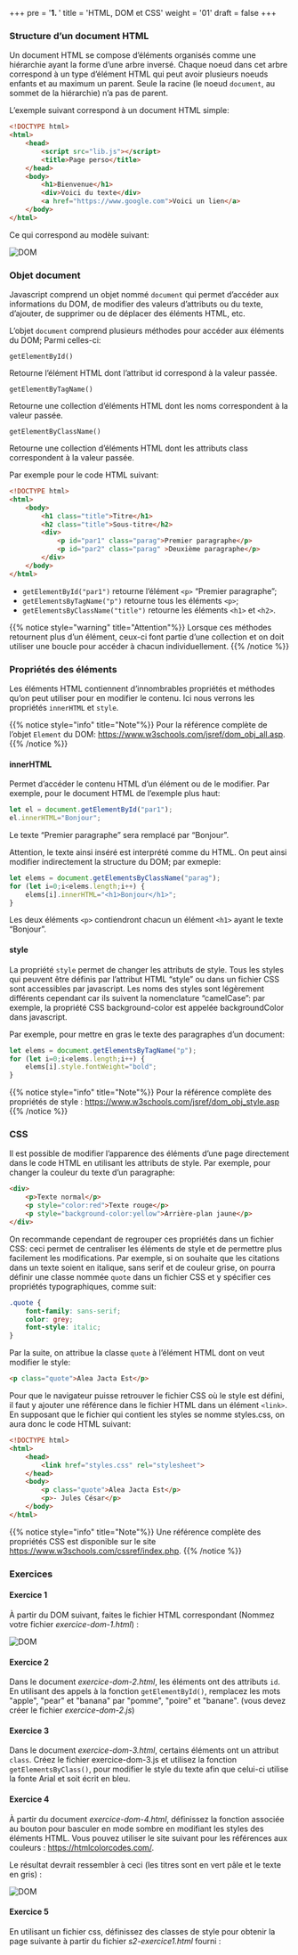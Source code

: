 +++
pre = '<b>1. </b>'
title = 'HTML, DOM et CSS'
weight = '01'
draft = false
+++

### Structure d’un document HTML
Un document HTML se compose d’éléments organisés comme une hiérarchie ayant la forme d’une arbre inversé. Chaque noeud dans cet arbre correspond à un type d’élément HTML qui peut avoir plusieurs noeuds enfants et au maximum un parent. Seule la racine (le noeud `document`, au sommet de la hiérarchie) n’a pas de parent.

L’exemple suivant correspond à un document HTML simple:

```html
<!DOCTYPE html>
<html>
    <head>
        <script src="lib.js"></script>
        <title>Page perso</title>
    </head>
    <body>
        <h1>Bienvenue</h1>
        <div>Voici du texte</div>
        <a href="https://www.google.com">Voici un lien</a>
    </body>
</html>
```

Ce qui correspond au modèle suivant:

![DOM](/images/010-dom.svg)


### Objet document
Javascript comprend un objet nommé `document` qui permet d’accéder aux informations du DOM, de modifier des valeurs d’attributs ou du texte, d’ajouter, de supprimer ou de déplacer des éléments HTML, etc.

L’objet `document` comprend plusieurs méthodes pour accéder aux éléments du DOM; Parmi celles-ci:

`getElementById()`

Retourne l’élément HTML dont l’attribut id correspond à la valeur passée.

`getElementByTagName()`

Retourne une collection d’éléments HTML dont les noms correspondent à la valeur passée.

`getElementByClassName()`

Retourne une collection d’éléments HTML dont les attributs class correspondent à la valeur passée.

Par exemple pour le code HTML suivant:

```html
<!DOCTYPE html>
<html>
    <body>
        <h1 class="title">Titre</h1>
        <h2 class="title">Sous-titre</h2>
        <div>
            <p id="par1" class="parag">Premier paragraphe</p>
            <p id="par2" class="parag" >Deuxième paragraphe</p>
        </div>
    </body>
</html>
```

+ `getElementById("par1")` retourne l’élément `<p>` “Premier paragraphe”;
+ `getElementsByTagName("p")` retourne tous les éléments `<p>`;
+ `getElementsByClassName("title")` retourne les éléments `<h1>` et `<h2>`.

{{% notice style="warning" title="Attention"%}}
Lorsque ces méthodes retournent plus d’un élément, ceux-ci font partie d’une collection et on doit utiliser une boucle pour accéder à chacun individuellement.
{{% /notice %}}


### Propriétés des éléments
Les éléments HTML contiennent d’innombrables propriétés et méthodes qu’on peut utiliser pour en modifier le contenu. Ici nous verrons les propriétés `innerHTML` et `style`.

{{% notice style="info" title="Note"%}}
Pour la référence complète de l’objet `Element` du DOM: https://www.w3schools.com/jsref/dom_obj_all.asp.
{{% /notice %}}


#### innerHTML

Permet d’accéder le contenu HTML d’un élément ou de le modifier. Par exemple, pour le document HTML de l’exemple plus haut:

```js
let el = document.getElementById("par1");
el.innerHTML="Bonjour";
```

Le texte “Premier paragraphe” sera remplacé par “Bonjour”.

Attention, le texte ainsi inséré est interprété comme du HTML. On peut ainsi modifier indirectement la structure du DOM; par exmeple:

```js
let elems = document.getElementsByClassName("parag");
for (let i=0;i<elems.length;i++) {
    elems[i].innerHTML="<h1>Bonjour</h1>";
}
```

Les deux éléments `<p>` contiendront chacun un élément `<h1>` ayant le texte “Bonjour”.

#### style

La propriété `style` permet de changer les attributs de style. Tous les styles qui peuvent être définis par l’attribut HTML “style” ou dans un fichier CSS sont accessibles par javascript. Les noms des styles sont légèrement différents cependant car ils suivent la nomenclature “camelCase”: par exemple, la propriété CSS background-color est appelée backgroundColor dans javascript.

Par exemple, pour mettre en gras le texte des paragraphes d’un document:

```js
let elems = document.getElementsByTagName("p");
for (let i=0;i<elems.length;i++) {
    elems[i].style.fontWeight="bold";
}
```

{{% notice style="info" title="Note"%}}
Pour la référence complète des propriétés de style : https://www.w3schools.com/jsref/dom_obj_style.asp
{{% /notice %}}

### CSS

Il est possible de modifier l’apparence des éléments d’une page directement dans le code HTML en utilisant les attributs de style. Par exemple, pour changer la couleur du texte d’un paragraphe:

```html
<div>
    <p>Texte normal</p>
    <p style="color:red">Texte rouge</p>
    <p style="background-color:yellow">Arrière-plan jaune</p>
</div>
```

On recommande cependant de regrouper ces propriétés dans un fichier CSS: ceci permet de centraliser les éléments de style et de permettre plus facilement les modifications. Par exemple, si on souhaite que les citations dans un texte soient en italique, sans serif et de couleur grise, on pourra définir une classe nommée `quote` dans un fichier CSS et y spécifier ces propriétés typographiques, comme suit:

```css
.quote {
    font-family: sans-serif;
    color: grey;
    font-style: italic;
}
```

Par la suite, on attribue la classe `quote` à l’élément HTML dont on veut modifier le style:

```html
<p class="quote">Alea Jacta Est</p>
```

Pour que le navigateur puisse retrouver le fichier CSS où le style est défini, il faut y ajouter une référence dans le fichier HTML dans un élément `<link>`. En supposant que le fichier qui contient les styles se nomme styles.css, on aura donc le code HTML suivant:

```html
<!DOCTYPE html>
<html>
    <head>
        <link href="styles.css" rel="stylesheet">
    </head>
    <body>
        <p class="quote">Alea Jacta Est</p>
        <p>- Jules César</p>
    </body>
</html>
```

{{% notice style="info" title="Note"%}}
Une référence complète des propriétés CSS est disponible sur le site https://www.w3schools.com/cssref/index.php.
{{% /notice %}}

### Exercices

#### Exercice 1

À partir du DOM suivant, faites le fichier HTML correspondant (Nommez votre fichier *exercice-dom-1.html*) :

![DOM](/images/0-intro/011-ex1.png)

#### Exercice 2
Dans le document *exercice-dom-2.html*, les éléments ont des attributs `id`. En utilisant des appels à la fonction `getElementById()`, remplacez les mots "apple", "pear" et "banana" par "pomme", "poire" et "banane". (vous devez créer le fichier *exercice-dom-2.js*)

#### Exercice 3
Dans le document *exercice-dom-3.html*, certains éléments ont un attribut `class`. Créez le fichier exercice-dom-3.js et utilisez la fonction `getElementsByClass()`, pour modifier le style du texte afin que celui-ci utilise la fonte Arial et soit écrit en bleu.

#### Exercice 4 
À partir du document *exercice-dom-4.html*, définissez la fonction associée au bouton pour basculer en mode sombre en modifiant les styles des éléments HTML. 
Vous pouvez utiliser le site suivant pour les références aux couleurs : https://htmlcolorcodes.com/. 

Le résultat devrait ressembler à ceci (les titres sont en vert pâle et le texte en gris) :

![DOM](/images/0-intro/012-ex4.jpg)

#### Exercice 5
En utilisant un fichier css, définissez des classes de style pour obtenir la page suivante à partir du fichier *s2-exercice1.html* fourni : 